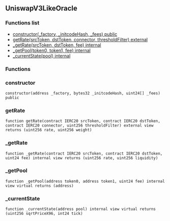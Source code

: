 
## UniswapV3LikeOracle

### Functions list
- [constructor(_factory, _initcodeHash, _fees) public](#constructor)
- [getRate(srcToken, dstToken, connector, thresholdFilter) external](#getrate)
- [_getRate(srcToken, dstToken, fee) internal](#_getrate)
- [_getPool(token0, token1, fee) internal](#_getpool)
- [_currentState(pool) internal](#_currentstate)

### Functions
### constructor

```solidity
constructor(address _factory, bytes32 _initcodeHash, uint24[] _fees) public
```

### getRate

```solidity
function getRate(contract IERC20 srcToken, contract IERC20 dstToken, contract IERC20 connector, uint256 thresholdFilter) external view returns (uint256 rate, uint256 weight)
```

### _getRate

```solidity
function _getRate(contract IERC20 srcToken, contract IERC20 dstToken, uint24 fee) internal view returns (uint256 rate, uint256 liquidity)
```

### _getPool

```solidity
function _getPool(address token0, address token1, uint24 fee) internal view virtual returns (address)
```

### _currentState

```solidity
function _currentState(address pool) internal view virtual returns (uint256 sqrtPriceX96, int24 tick)
```

